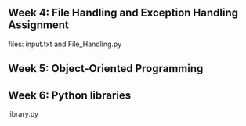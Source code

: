 ## Week 4: File Handling and Exception Handling Assignment
files: input.txt and File_Handling.py

## Week 5: Object-Oriented Programming

## Week 6: Python libraries
library.py
